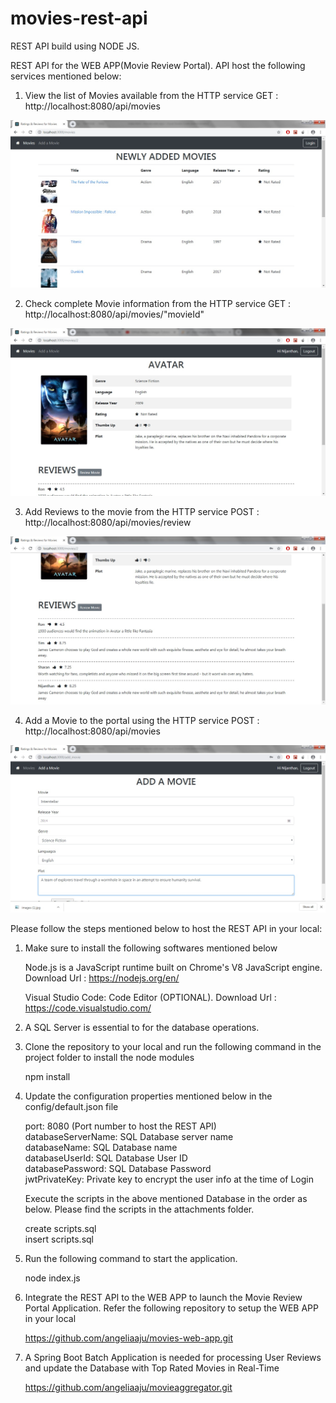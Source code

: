 # movies-rest-api
REST API build using NODE JS.

REST API for the WEB APP(Movie Review Portal). API host the following services mentioned below:

1. View the list of Movies available from the HTTP service GET : http://localhost:8080/api/movies

![](/attachments/screenshots/Movies.jpg)

2. Check complete Movie information from the HTTP service GET : http://localhost:8080/api/movies/"movieId"

![](/attachments/screenshots/MovieInfo.jpg)

3. Add Reviews to the movie from the HTTP service POST :  http://localhost:8080/api/movies/review

![](/attachments/screenshots/CheckReviews.jpg)

4. Add a Movie to the portal using the HTTP service POST : http://localhost:8080/api/movies

![](/attachments/screenshots/AddMovie.jpg)

Please follow the steps mentioned below to host the REST API in your local:

1. Make sure to install the following softwares mentioned below

    Node.js is a JavaScript runtime built on Chrome's V8 JavaScript engine.
    Download Url : https://nodejs.org/en/
    
    Visual Studio Code: Code Editor (OPTIONAL).
    Download Url : https://code.visualstudio.com/
	
2. A SQL Server is essential to for the database operations. 

3. Clone the repository to your local and run the following command in the project folder to install the node modules

     npm install

4. Update the configuration properties mentioned below in the config/default.json file

    port: 8080 (Port number to host the REST API)<br/>
    databaseServerName: SQL Database server name<br/>
    databaseName: SQL Database name<br/>
    databaseUserId: SQL Database User ID<br/>
    databasePassword: SQL Database Password<br/>
    jwtPrivateKey: Private key to encrypt the user info at the time of Login<br/>
    
    Execute the scripts in the above mentioned Database in the order as below. Please find the scripts in the attachments folder.

	create scripts.sql <br/>
	insert scripts.sql
  
5. Run the following command to start the application.

     node index.js
	 
6. Integrate the REST API to the WEB APP to launch the Movie Review Portal Application. Refer the following repository to setup the WEB APP in your local

      https://github.com/angeliaaju/movies-web-app.git
      
7. A Spring Boot Batch Application is needed for processing User Reviews and update the Database with Top Rated Movies in Real-Time

      https://github.com/angeliaaju/movieaggregator.git
 
